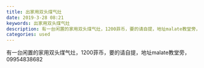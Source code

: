 ```yaml
---
title: 出家用双头煤气灶
date: 2019-3-28 08:21
keywords: 出家用双头煤气灶
description: 有一台闲置的家用双头煤气灶，1200菲币，要的请自提，地址malate教堂旁，09954838682
categories: used
---
```

<td class="t_f" id="postmessage_3325464">

有一台闲置的家用双头煤气灶，1200菲币，要的请自提，地址malate教堂旁，09954838682<br/>
</td>
